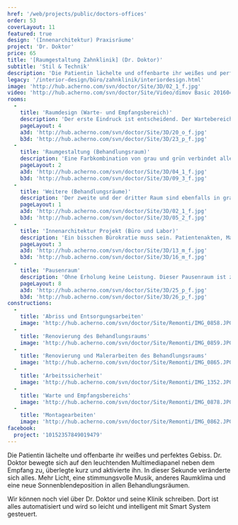 ```yaml
---
href: '/web/projects/public/doctors-offices'
order: 53
coverLayout: 11
featured: true
design: '(Innenarchitektur) Praxisräume'
project: 'Dr. Doktor'
price: 65
title: '[Raumgestaltung Zahnklinik] (Dr. Doktor)'
subtitle: 'Stil & Technik'
description: 'Die Patientin lächelte und offenbarte ihr weißes und perfektes Gebiss. Dr. Doktor bewegte sich auf den leuchtenden Multimediapanel neben dem Empfang zu, überlegte kurz und aktivierte ihn. In dieser Sekunde veränderte sich alles. Mehr Licht, eine stimmungsvolle Musik, anderes Raumklima und eine neue Sonnenblendeposition in allen Behandlungsräumen.'
legacy: '/interior-design/büro/zahnklinik/interiordesign.html'
image: 'http://hub.acherno.com/svn/doctor/Site/3D/02_1_f.jpg'
video: 'http://hub.acherno.com/svn/doctor/Site/Video/dimov Basic 20160401.mp4'
rooms:
  -
    title: 'Raumdesign (Warte- und Empfangsbereich)'
    description: 'Der erste Eindruck ist entscheidend. Der Wartebereich hinterlässt ein Gefühl von Gemütlichkeit und Ruhe. Die Rezeption ist schlicht gehalten, mit geraden Linien und lenkt nicht mit unnötigen Details ab. Mit genügend Stauraum wirkt der Raum strukturiert und ordentlich. Auch ohne Tageslicht haben wir hier eine Beispielhafte Lösung für einen innenliegenden Raum geschaffen.'
    pageLayout: 4
    a3d: 'http://hub.acherno.com/svn/doctor/Site/3D/20_o_f.jpg'
    b3d: 'http://hub.acherno.com/svn/doctor/Site/3D/23_p_f.jpg'
  -
    title: 'Raumgestaltung (Behandlungsraum)'
    description: 'Eine Farbkombination von grau und grün verbindet alle drei Behandlungszimmer. Bei der Konzeption haben wir die Anforderungen an eine moderne Zahnklinik berücksichtig und die Raumfläche optimal ausgenutzt. Das Resultat sind helle und arbeitsfreundliche Praxisräume, die sowohl dem Personal als auch den Patienten zur Gute kommen.'
    pageLayout: 2
    a3d: 'http://hub.acherno.com/svn/doctor/Site/3D/04_1_f.jpg'
    b3d: 'http://hub.acherno.com/svn/doctor/Site/3D/09_3_f.jpg'
  -
    title: 'Weitere (Behandlungsräume)'
    description: 'Der zweite und der dritter Raum sind ebenfalls in grau und grün gestrichen. Still und Technik fließen überein. Ein innovatives Steuerungssystem ermöglicht die komfortable Bedienung der Beleuchtung, der Raumtemperatur, der Sonnenblenden und der Musikanlage. Der dritte Behandlungsraum ist mit einer großen Arbeitsplatte mit viel Stauraum ausgestattet. Eine Glastrennwand verbindet den Wartebereich mit dem Behandlungszimmer und sorgt für das nötige Tageslicht und Diskretion.'
    pageLayout: 1
    a3d: 'http://hub.acherno.com/svn/doctor/Site/3D/02_1_f.jpg'
    b3d: 'http://hub.acherno.com/svn/doctor/Site/3D/05_2_f.jpg'
  -
    title: 'Innenarchitektur Projekt (Büro und Labor)'
    description: 'Ein bisschen Bürokratie muss sein. Patientenakten, Mappen und Berichte. Damit sich auch Dr. Doktor hier zu Recht findet, haben wir ihm einen ordentlichen und ruhigen Arbeitsplatz geschaffen, in dem er konzentriert seiner administrativen Arbeit nachgehen kann. Eine in der Decke integrierte Musikanlage und ein funktioneller Schrank für die persönlichen Sachen runden das angenehme Arbeitsumfeld ab. In diesem Projekt haben wir den großen Platzbedarf eines voll ausgestatten Labors berücksichtigt. Jetzt können die Instrumente sorgfältig sterilisiert und sachgerecht aufbewahrt werden.'
    pageLayout: 3
    a3d: 'http://hub.acherno.com/svn/doctor/Site/3D/13_m_f.jpg'
    b3d: 'http://hub.acherno.com/svn/doctor/Site/3D/16_m_f.jpg'
  -
    title: 'Pausenraum'
    description: 'Ohne Erholung keine Leistung. Dieser Pausenraum ist zwar nicht der größte, aber so schön und funktional eingerichtet, sodass der morgendliche Kaffee sogar noch besser schmeckt. Bei einem Blick nach oben, lässt dich die mit einem freundlichen Motiv bedruckte Spanndecke, den hektischen Arbeitsalltag vergessen.'
    pageLayout: 8
    a3d: 'http://hub.acherno.com/svn/doctor/Site/3D/25_p_f.jpg'
    b3d: 'http://hub.acherno.com/svn/doctor/Site/3D/26_p_f.jpg'
constructions:
  - 
    title: 'Abriss und Entsorgungsarbeiten'
    image: 'http://hub.acherno.com/svn/doctor/Site/Remonti/IMG_0858.JPG'
  - 
    title: 'Renovierung des Behandlungsraums'
    image: 'http://hub.acherno.com/svn/doctor/Site/Remonti/IMG_0859.JPG'
  - 
    title: 'Renovierung und Malerarbeiten des Behandlungsraums'
    image: 'http://hub.acherno.com/svn/doctor/Site/Remonti/IMG_0865.JPG'
  -
    title: 'Arbeitssicherheit'
    image: 'http://hub.acherno.com/svn/doctor/Site/Remonti/IMG_1352.JPG'
  - 
    title: 'Warte und Empfangsbereichs'
    image: 'http://hub.acherno.com/svn/doctor/Site/Remonti/IMG_0878.JPG'
  - 
    title: 'Montagearbeiten'
    image: 'http://hub.acherno.com/svn/doctor/Site/Remonti/IMG_0862.JPG'
facebook:
  project: '10152357849019479'
---
```

Die Patientin lächelte und offenbarte ihr weißes und perfektes Gebiss. Dr. Doktor bewegte sich auf den leuchtenden Multimediapanel neben dem Empfang zu, überlegte kurz und aktivierte ihn. In dieser Sekunde veränderte sich alles. Mehr Licht, eine stimmungsvolle Musik, anderes Raumklima und eine neue Sonnenblendeposition in allen Behandlungsräumen.

Wir können noch viel über Dr. Doktor und seine Klinik schreiben. Dort ist alles automatisiert und wird so leicht und intelligent mit Smart System gesteuert.
